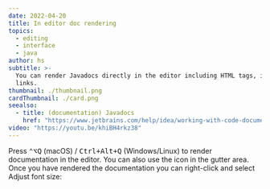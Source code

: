 ```yaml
---
date: 2022-04-20
title: In editor doc rendering
topics:
  - editing
  - interface
  - java
author: hs
subtitle: >-
  You can render Javadocs directly in the editor including HTML tags, images and
  links.
thumbnail: ./thumbnail.png
cardThumbnail: ./card.png
seealso:
  - title: (documentation) Javadocs
    href: "https://www.jetbrains.com/help/idea/working-with-code-documentation.html"
video: "https://youtu.be/khiBH4rkz38"
---
```


Press <kbd>⌃⌥Q</kbd> (macOS) / <kbd>Ctrl+Alt+Q</kbd> (Windows/Linux) to render documentation in the editor. You can also use the icon in the gutter area. Once you have rendered the documentation you can right-click and select Adjust font size:
